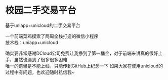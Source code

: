 # 校园二手交易平台
基于uniapp+unicloud的二手交易平台

一个前端菜鸡摸索了两周全栈打造的微信小程序  
技术栈：uniapp+unicloud  

确实要非常感谢DCloud公司免费让我挣到了第一桶金，对于前端来讲真的很好上手，虽然也遇到了很多很多困难  
唯一的遗憾是不能上线，只能传到GitHub上纪念一下
如果大家在使用unicloud的过程中有问题，也欢迎随时私信我~
